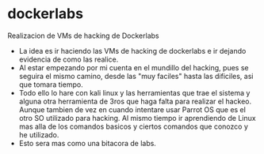 # dockerlabs
Realizacion de VMs de hacking de Dockerlabs

* La idea es ir haciendo las VMs de hacking de dockerlabs e ir dejando evidencia de como las realice.
* Al estar empezando por mi cuenta en el mundillo del hacking, pues se seguira el mismo camino, desde las "muy faciles" hasta las dificiles, asi que tomara tiempo.
* Todo ello lo hare con kali linux y las herramientas que trae el sistema y alguna otra herramienta de 3ros que haga falta para realizar el hackeo. Aunque tambien de vez en cuando intentare usar Parrot OS que es el otro SO utilizado para hacking. Al mismo tiempo ir aprendiendo de Linux mas alla de los comandos basicos y ciertos comandos que conozco y he utilizado.
* Esto sera mas como una bitacora de labs.
